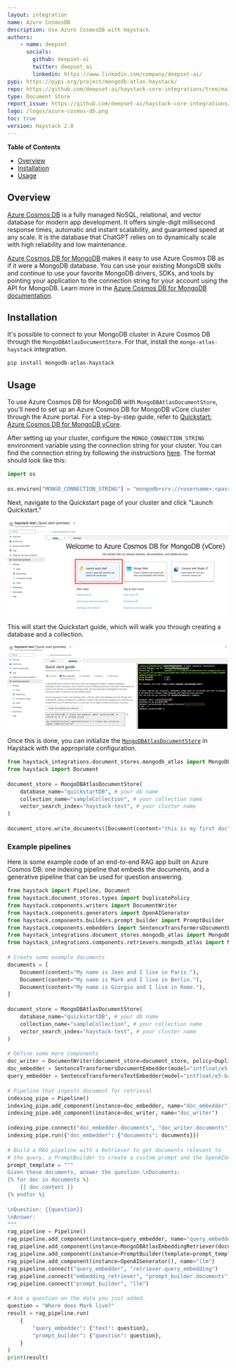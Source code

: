 ```yaml
---
layout: integration
name: Azure CosmosDB
description: Use Azure CosmosDB with Haystack
authors:
    - name: deepset
      socials:
        github: deepset-ai
        twitter: deepset_ai
        linkedin: https://www.linkedin.com/company/deepset-ai/
pypi: https://pypi.org/project/mongodb-atlas-haystack/
repo: https://github.com/deepset-ai/haystack-core-integrations/tree/main/integrations/mongodb_atlas
type: Document Store
report_issue: https://github.com/deepset-ai/haystack-core-integrations/issues
logo: /logos/azure-cosmos-db.png
toc: true
version: Haystack 2.0
---
```


**Table of Contents**

- [Overview](#overview)
- [Installation](#installation)
- [Usage](#usage)

## Overview

[Azure Cosmos DB](https://learn.microsoft.com/en-us/azure/cosmos-db/introduction) is a fully managed NoSQL, relational, and vector database for modern app development. It offers single-digit millisecond response times, automatic and instant scalability, and guaranteed speed at any scale. It is the database that ChatGPT relies on to dynamically scale with high reliability and low maintenance.

[Azure Cosmos DB for MongoDB](https://learn.microsoft.com/en-us/azure/cosmos-db/mongodb/introduction) makes it easy to use Azure Cosmos DB as if it were a MongoDB database. You can use your existing MongoDB skills and continue to use your favorite MongoDB drivers, SDKs, and tools by pointing your application to the connection string for your account using the API for MongoDB. Learn more in the [Azure Cosmos DB for MongoDB documentation](https://learn.microsoft.com/en-us/azure/cosmos-db/mongodb/).

## Installation

It's possible to connect to your MongoDB cluster in Azure Cosmos DB through the `MongoDBAtlasDocumentStore`. For that, install the `mongo-atlas-haystack` integration.
```bash
pip install mongodb-atlas-haystack
```

## Usage

To use Azure Cosmos DB for MongoDB with `MongoDBAtlasDocumentStore`, you'll need to set up an Azure Cosmos DB for MongoDB vCore cluster through the Azure portal. For a step-by-step guide, refer to [Quickstart: Azure Cosmos DB for MongoDB vCore](https://learn.microsoft.com/en-us/azure/cosmos-db/mongodb/vcore/quickstart-portal).

After setting up your cluster, configure the `MONGO_CONNECTION_STRING` environment variable using the connection string for your cluster. You can find the connection string by following the instructions [here](https://learn.microsoft.com/en-us/azure/cosmos-db/mongodb/vcore/quickstart-portal#get-cluster-credentials). The format should look like this:

```python
import os

os.environ["MONGO_CONNECTION_STRING"] = "mongodb+srv://<username>:<password>@<clustername>.mongocluster.cosmos.azure.com/?tls=true&authMechanism=SCRAM-SHA-256&retrywrites=false&maxIdleTimeMS=120000"
```

Next, navigate to the Quickstart page of your cluster and click "Launch Quickstart."

![Azure CosmosDB cluster quickstart](https://raw.githubusercontent.com/deepset-ai/haystack-integrations/main/images/azure-cosmosdb-quickstart.png)

This will start the Quickstart guide, which will walk you through creating a database and a collection.

![Azure CosmosDB collection](https://raw.githubusercontent.com/deepset-ai/haystack-integrations/main/images/azure-cosmosdb-collection.png)

Once this is done, you can initialize the [`MongoDBAtlasDocumentStore`](https://docs.haystack.deepset.ai/docs/mongodbatlasdocumentstore) in Haystack with the appropriate configuration.

```python
from haystack_integrations.document_stores.mongodb_atlas import MongoDBAtlasDocumentStore
from haystack import Document

document_store = MongoDBAtlasDocumentStore(
    database_name="quickstartDB", # your db name
    collection_name="sampleCollection", # your collection name
    vector_search_index="haystack-test", # your cluster name
)

document_store.write_documents([Document(content="this is my first doc")])
```

### Example pipelines

Here is some example code of an end-to-end RAG app built on Azure Cosmos DB: one indexing pipeline that embeds the documents,
and a generative pipeline that can be used for question answering.

```python
from haystack import Pipeline, Document
from haystack.document_stores.types import DuplicatePolicy
from haystack.components.writers import DocumentWriter
from haystack.components.generators import OpenAIGenerator
from haystack.components.builders.prompt_builder import PromptBuilder
from haystack.components.embedders import SentenceTransformersDocumentEmbedder, SentenceTransformersTextEmbedder
from haystack_integrations.document_stores.mongodb_atlas import MongoDBAtlasDocumentStore
from haystack_integrations.components.retrievers.mongodb_atlas import MongoDBAtlasEmbeddingRetriever

# Create some example documents
documents = [
    Document(content="My name is Jean and I live in Paris."),
    Document(content="My name is Mark and I live in Berlin."),
    Document(content="My name is Giorgio and I live in Rome."),
]

document_store = MongoDBAtlasDocumentStore(
    database_name="quickstartDB", # your db name
    collection_name="sampleCollection", # your collection name
    vector_search_index="haystack-test", # your cluster name
)

# Define some more components
doc_writer = DocumentWriter(document_store=document_store, policy=DuplicatePolicy.SKIP)
doc_embedder = SentenceTransformersDocumentEmbedder(model="intfloat/e5-base-v2")
query_embedder = SentenceTransformersTextEmbedder(model="intfloat/e5-base-v2")

# Pipeline that ingests document for retrieval
indexing_pipe = Pipeline()
indexing_pipe.add_component(instance=doc_embedder, name="doc_embedder")
indexing_pipe.add_component(instance=doc_writer, name="doc_writer")

indexing_pipe.connect("doc_embedder.documents", "doc_writer.documents")
indexing_pipe.run({"doc_embedder": {"documents": documents}})

# Build a RAG pipeline with a Retriever to get documents relevant to 
# the query, a PromptBuilder to create a custom prompt and the OpenAIGenerator (LLM)
prompt_template = """
Given these documents, answer the question.\nDocuments:
{% for doc in documents %}
    {{ doc.content }}
{% endfor %}

\nQuestion: {{question}}
\nAnswer:
"""
rag_pipeline = Pipeline()
rag_pipeline.add_component(instance=query_embedder, name="query_embedder")
rag_pipeline.add_component(instance=MongoDBAtlasEmbeddingRetriever(document_store=document_store), name="retriever")
rag_pipeline.add_component(instance=PromptBuilder(template=prompt_template), name="prompt_builder")
rag_pipeline.add_component(instance=OpenAIGenerator(), name="llm")
rag_pipeline.connect("query_embedder", "retriever.query_embedding")
rag_pipeline.connect("embedding_retriever", "prompt_builder.documents")
rag_pipeline.connect("prompt_builder", "llm")

# Ask a question on the data you just added.
question = "Where does Mark live?"
result = rag_pipeline.run(
    {
        "query_embedder": {"text": question},
        "prompt_builder": {"question": question},
    }
)
print(result)
```
